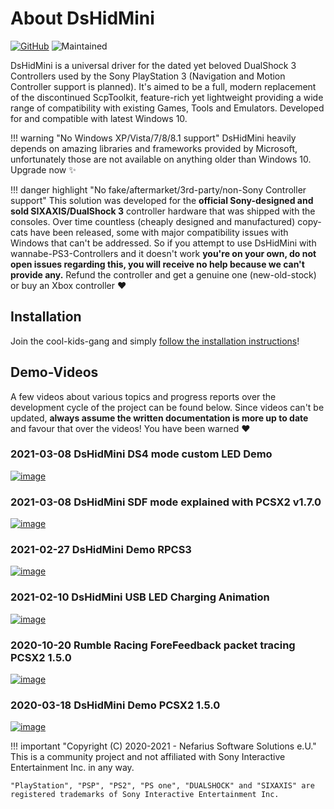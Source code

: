 # About DsHidMini

[![GitHub](https://img.shields.io/badge/GitHub-yellowgreen?logo=github)](https://github.com/ViGEm/DsHidMini) ![Maintained](https://img.shields.io/badge/Project%20actively%20maintained-brightgreen)

DsHidMini is a universal driver for the dated yet beloved DualShock 3 Controllers used by the Sony PlayStation 3 (Navigation and Motion Controller support is planned). It's aimed to be a full, modern replacement of the discontinued ScpToolkit, feature-rich yet lightweight providing a wide range of compatibility with existing Games, Tools and Emulators. Developed for and compatible with latest Windows 10.

!!! warning "No Windows XP/Vista/7/8/8.1 support"
    DsHidMini heavily depends on amazing libraries and frameworks provided by Microsoft, unfortunately those are not available on anything older than Windows 10. Upgrade now ✨

!!! danger highlight "No fake/aftermarket/3rd-party/non-Sony Controller support"
    This solution was developed for the **official Sony-designed and sold SIXAXIS/DualShock 3** controller hardware that was shipped with the consoles. Over time countless (cheaply designed and manufactured) copy-cats have been released, some with major compatibility issues with Windows that can't be addressed. So if you attempt to use DsHidMini with wannabe-PS3-Controllers and it doesn't work **you're on your own, do not open issues regarding this, you will receive no help because we can't provide any.** Refund the controller and get a genuine one (new-old-stock) or buy an Xbox controller ❤️

## Installation

Join the cool-kids-gang and simply [follow the installation instructions](./How-to-Install)!

## Demo-Videos

A few videos about various topics and progress reports over the development cycle of the project can be found below. Since videos can't be updated, **always assume the written documentation is more up to date** and favour that over the videos! You have been warned ❤️

### 2021-03-08 DsHidMini DS4 mode custom LED Demo

<a href="https://www.youtube.com/watch?v=4jJHpZ77-Qc" class="glightbox">
	<img src="https://i3.ytimg.com/vi/4jJHpZ77-Qc/hqdefault.jpg" alt="image">
</a>

### 2021-03-08 DsHidMini SDF mode explained with PCSX2 v1.7.0

<a href="https://www.youtube.com/watch?v=9htp8RTO33M" class="glightbox">
	<img src="https://i3.ytimg.com/vi/9htp8RTO33M/hqdefault.jpg" alt="image">
</a>

### 2021-02-27 DsHidMini Demo RPCS3

<a href="https://www.youtube.com/watch?v=ICLOeU4-XTw" class="glightbox">
	<img src="https://i3.ytimg.com/vi/ICLOeU4-XTw/hqdefault.jpg" alt="image">
</a>

### 2021-02-10 DsHidMini USB LED Charging Animation

<a href="https://www.youtube.com/watch?v=WK8b8e1hlZ0" class="glightbox">
	<img src="https://i3.ytimg.com/vi/WK8b8e1hlZ0/hqdefault.jpg" alt="image">
</a>

### 2020-10-20 Rumble Racing ForeFeedback packet tracing PCSX2 1.5.0

<a href="https://www.youtube.com/watch?v=WMlaEr3g3dw" class="glightbox">
	<img src="https://i3.ytimg.com/vi/WMlaEr3g3dw/hqdefault.jpg" alt="image">
</a>

### 2020-03-18 DsHidMini Demo PCSX2 1.5.0

<a href="https://www.youtube.com/watch?v=RCy2B2cUr_w" class="glightbox">
    <img src="http://i3.ytimg.com/vi/RCy2B2cUr_w/hqdefault.jpg" alt="image">
</a>

!!! important "Copyright (C) 2020-2021 - Nefarius Software Solutions e.U."
    This is a community project and not affiliated with Sony Interactive Entertainment Inc. in any way.

    "PlayStation", "PSP", "PS2", "PS one", "DUALSHOCK" and "SIXAXIS" are registered trademarks of Sony Interactive Entertainment Inc.
